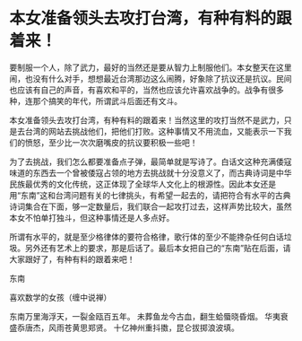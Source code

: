 本女准备领头去攻打台湾，有种有料的跟着来！
====













要制服一个人，除了武力，最好的当然还是要从智力上制服他们。本女整天在这里闹，也没有什么对手，想想最近台湾那边这么闹腾，好象除了抗议还是抗议。民间也应该有自己的声音，有喜欢和平的，当然也应该允许喜欢战争的。战争有很多种，连那个搞笑的年代，所谓武斗后面还有文斗。







本女准备领头去攻打台湾，有种有料的跟着来！当然这里的攻打当然不是武力，只是去台湾的网站去挑战他们，把他们打败。这种事情又不用流血，又能表示一下我们的愤怒，至少比一次次磨嘴皮的抗议要积极一些吧！







为了去挑战，我们怎么都要准备点子弹，最简单就是写诗了。白话文这种充满倭寇味道的东西去一个曾被倭寇占领的地方去挑战就十分没意义了，而古典诗词是中华民族最优秀的文化传统，这正体现了全球华人文化上的根源性。因此本女还是用“东南”这和台湾问题有关的七律挑头，有希望一起去的，请把符合有水平的古典诗词集合在下面，够一定数量后，我们联合一起攻打过去，这样声势比较大，虽然本女不怕单打独斗，但这种事情还是人多点好。







所谓有水平的，就是至少格律体的要符合格律，歌行体的至少不能搀杂任何白话垃圾。另外还有艺术上的要求，那是后话了。最后本女把自己的“东南”贴在后面，请大家跟好了，有种有料的跟着来吧！







东南







喜欢数学的女孩（缠中说禅）







东南万里海浮天，一裂金瓯百五年。
未葬鱼龙今古血，翻生蛤蜃晓昏烟。
华夷衰盛忝唐杰，风雨苍黄思郑贤。
十亿神州重抖擞，昆仑拔掷浪波填。












